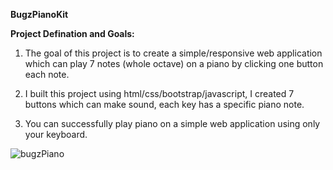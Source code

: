**BugzPianoKit**

**Project Defination and Goals:**

1) The goal of this project is to create a simple/responsive web application which can play 7 notes (whole octave) on a piano by clicking one button each note.

2) I built this project using html/css/bootstrap/javascript, I created 7 buttons which can make sound, each key has a specific piano note.

3) You can successfully play piano on a simple web application using only your keyboard.

![bugzPiano](https://user-images.githubusercontent.com/56269124/191904002-2f943532-621d-4fd7-a14f-9fbcc6857b57.png)
